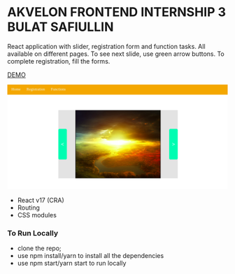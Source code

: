 # AKVELON FRONTEND INTERNSHIP 3 BULAT SAFIULLIN

React application with slider, registration form and function tasks. All available on different pages. To see next slide, use green arrow buttons. To complete registration, fill the forms.

<a href="https://bullet03.github.io/akvelon_frontend_internship_3_bulat_safiullin/">DEMO<a>

<img src="./src/assets/screen.png" alt="screenshot"/>

- React v17 (CRA)
- Routing
- CSS modules

### To Run Locally

- clone the repo;
- use npm install/yarn to install all the dependencies
- use npm start/yarn start to run locally